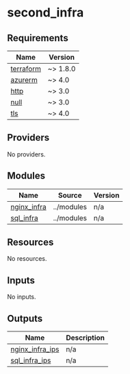 # second_infra

<!-- BEGINNING OF PRE-COMMIT-OPENTOFU DOCS HOOK -->
## Requirements

| Name | Version |
|------|---------|
| <a name="requirement_terraform"></a> [terraform](#requirement\_terraform) | ~> 1.8.0 |
| <a name="requirement_azurerm"></a> [azurerm](#requirement\_azurerm) | ~> 4.0 |
| <a name="requirement_http"></a> [http](#requirement\_http) | ~> 3.0 |
| <a name="requirement_null"></a> [null](#requirement\_null) | ~> 3.0 |
| <a name="requirement_tls"></a> [tls](#requirement\_tls) | ~> 4.0 |

## Providers

No providers.

## Modules

| Name | Source | Version |
|------|--------|---------|
| <a name="module_nginx_infra"></a> [nginx\_infra](#module\_nginx\_infra) | ../modules | n/a |
| <a name="module_sql_infra"></a> [sql\_infra](#module\_sql\_infra) | ../modules | n/a |

## Resources

No resources.

## Inputs

No inputs.

## Outputs

| Name | Description |
|------|-------------|
| <a name="output_nginx_infra_ips"></a> [nginx\_infra\_ips](#output\_nginx\_infra\_ips) | n/a |
| <a name="output_sql_infra_ips"></a> [sql\_infra\_ips](#output\_sql\_infra\_ips) | n/a |
<!-- END OF PRE-COMMIT-OPENTOFU DOCS HOOK -->
